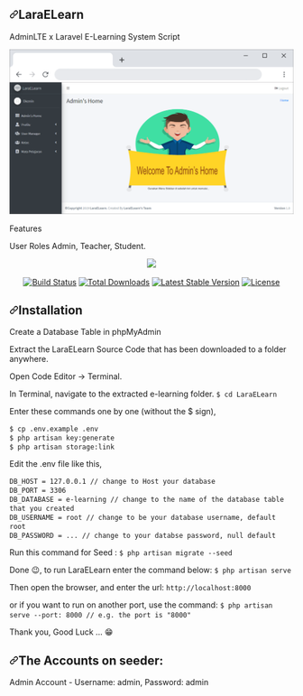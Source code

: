 <article class="markdown-body entry-content container-lg" itemprop="text"><h1><a id="user-content-laraelearn" class="anchor" aria-hidden="true" href="#laraelearn"><svg class="octicon octicon-link" viewBox="0 0 16 16" version="1.1" width="16" height="16" aria-hidden="true"><path fill-rule="evenodd" d="M7.775 3.275a.75.75 0 001.06 1.06l1.25-1.25a2 2 0 112.83 2.83l-2.5 2.5a2 2 0 01-2.83 0 .75.75 0 00-1.06 1.06 3.5 3.5 0 004.95 0l2.5-2.5a3.5 3.5 0 00-4.95-4.95l-1.25 1.25zm-4.69 9.64a2 2 0 010-2.83l2.5-2.5a2 2 0 012.83 0 .75.75 0 001.06-1.06 3.5 3.5 0 00-4.95 0l-2.5 2.5a3.5 3.5 0 004.95 4.95l1.25-1.25a.75.75 0 00-1.06-1.06l-1.25 1.25a2 2 0 01-2.83 0z"></path></svg></a>LaraELearn</h1>
<p>AdminLTE x Laravel E-Learning System Script</p>
<p><a target="_blank" rel="noopener noreferrer" href="https://github.com/Abdurozzaq/LaraELearn/blob/master/admin-screenshoot-1368x793.png"><img src="https://github.com/Abdurozzaq/LaraELearn/raw/master/admin-screenshoot-1368x793.png" alt="Image of Yaktocat" style="max-width:100%;"></a></p>
<p>Features</p>
<p>User Roles
Admin, Teacher,
Student.</p>
<p align="center"><img src="https://res.cloudinary.com/dtfbvvkyp/image/upload/v1566331377/laravel-logolockup-cmyk-red.svg" width="400"></p>

<p align="center">
<a href="https://travis-ci.org/laravel/framework"><img src="https://travis-ci.org/laravel/framework.svg" alt="Build Status"></a>
<a href="https://packagist.org/packages/laravel/framework"><img src="https://poser.pugx.org/laravel/framework/d/total.svg" alt="Total Downloads"></a>
<a href="https://packagist.org/packages/laravel/framework"><img src="https://poser.pugx.org/laravel/framework/v/stable.svg" alt="Latest Stable Version"></a>
<a href="https://packagist.org/packages/laravel/framework"><img src="https://poser.pugx.org/laravel/framework/license.svg" alt="License"></a>
</p>
<h1><a id="user-content-installation" class="anchor" aria-hidden="true" href="#installation"><svg class="octicon octicon-link" viewBox="0 0 16 16" version="1.1" width="16" height="16" aria-hidden="true"><path fill-rule="evenodd" d="M7.775 3.275a.75.75 0 001.06 1.06l1.25-1.25a2 2 0 112.83 2.83l-2.5 2.5a2 2 0 01-2.83 0 .75.75 0 00-1.06 1.06 3.5 3.5 0 004.95 0l2.5-2.5a3.5 3.5 0 00-4.95-4.95l-1.25 1.25zm-4.69 9.64a2 2 0 010-2.83l2.5-2.5a2 2 0 012.83 0 .75.75 0 001.06-1.06 3.5 3.5 0 00-4.95 0l-2.5 2.5a3.5 3.5 0 004.95 4.95l1.25-1.25a.75.75 0 00-1.06-1.06l-1.25 1.25a2 2 0 01-2.83 0z"></path></svg></a>Installation</h1>
<p>Create a Database Table in phpMyAdmin</p>
<p>Extract the LaraELearn Source Code that has been downloaded to a folder anywhere.</p>
<p>Open Code Editor → Terminal.</p>
<p>In Terminal, navigate to the extracted e-learning folder.
<code>$ cd LaraELearn</code></p>
<p>Enter these commands one by one (without the $ sign),</p>
<pre lang="$"><code>$ cp .env.example .env
$ php artisan key:generate
$ php artisan storage:link
</code></pre>
<p>Edit the .env file like this,</p>
<pre lang="DB_CONNECTION"><code>DB_HOST = 127.0.0.1 // change to Host your database
DB_PORT = 3306
DB_DATABASE = e-learning // change to the name of the database table that you created
DB_USERNAME = root // change to be your database username, default root
DB_PASSWORD = ... // change to your databse password, null default 
</code></pre>
<p>Run this command for Seed :
<code>$ php artisan migrate --seed</code></p>
<p>Done <g-emoji class="g-emoji" alias="wink" fallback-src="https://github.githubassets.com/images/icons/emoji/unicode/1f609.png">😉</g-emoji>, to run LaraELearn enter the command below:
<code>$ php artisan serve</code></p>
<p>Then open the browser, and enter the url:
<code>http://localhost:8000</code></p>
<p>or if you want to run on another port, use the command:
<code>$ php artisan serve --port: 8000 // e.g. the port is "8000"</code></p>
<p>Thank you, Good Luck ... <g-emoji class="g-emoji" alias="grin" fallback-src="https://github.githubassets.com/images/icons/emoji/unicode/1f601.png">😁</g-emoji></p>

<h1><a id="user-content-the-accounts-on-seeder" class="anchor" aria-hidden="true" href="#the-accounts-on-seeder"><svg class="octicon octicon-link" viewBox="0 0 16 16" version="1.1" width="16" height="16" aria-hidden="true"><path fill-rule="evenodd" d="M7.775 3.275a.75.75 0 001.06 1.06l1.25-1.25a2 2 0 112.83 2.83l-2.5 2.5a2 2 0 01-2.83 0 .75.75 0 00-1.06 1.06 3.5 3.5 0 004.95 0l2.5-2.5a3.5 3.5 0 00-4.95-4.95l-1.25 1.25zm-4.69 9.64a2 2 0 010-2.83l2.5-2.5a2 2 0 012.83 0 .75.75 0 001.06-1.06 3.5 3.5 0 00-4.95 0l-2.5 2.5a3.5 3.5 0 004.95 4.95l1.25-1.25a.75.75 0 00-1.06-1.06l-1.25 1.25a2 2 0 01-2.83 0z"></path></svg></a>The Accounts on seeder:</h1>
<p>Admin Account - Username: admin, Password: admin</p>
</article>
